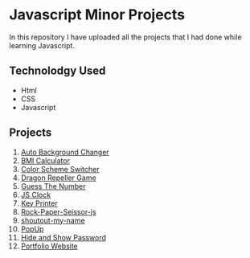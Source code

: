 # Javascript Minor Projects
In this repository I have uploaded all the projects that I had done while learning Javascript.
## Technolodgy Used
  - Html
  - CSS
  - Javascript
## Projects
1. [Auto Background Changer](https://github.com/i-Riyaj/Javascript-project-learnings/tree/main/AutoBackgroundChanger)
2. [BMI Calculator](https://github.com/i-Riyaj/Javascript-project-learnings/tree/main/BMI%20Calculator)
3. [Color Scheme Switcher](https://github.com/i-Riyaj/Javascript-project-learnings/tree/main/Color%20Scheme%20Switcher)
4. [Dragon Repeller Game](https://github.com/i-Riyaj/Javascript-project-learnings/tree/main/Dragon%20Repeller)
5. [Guess The Number](https://github.com/i-Riyaj/Javascript-project-learnings/tree/main/Guess%20The%20Number)
6. [JS Clock](https://github.com/i-Riyaj/Javascript-project-learnings/tree/main/JS%20Clock)
7. [Key Printer](https://github.com/i-Riyaj/Javascript-project-learnings/tree/main/KeyPrinter)
8. [Rock-Paper-Seissor-js](https://github.com/i-Riyaj/Javascript-project-learnings/tree/main/Rock-Paper-Seissor-js)
9. [shoutout-my-name](https://github.com/i-Riyaj/Javascript-project-learnings/tree/main/shoutout-my-name)
10. [PopUp](https://github.com/i-Riyaj/Javascript-Learnings_Projects/tree/main/PopUp)
11. [Hide and Show Password](https://github.com/i-Riyaj/Javascript-Learnings_Projects/tree/main/Hide%20and%20Show%20Password)
12. [Portfolio Website](https://github.com/i-Riyaj/Javascript-Learnings_Projects/tree/main/Portfolio%20Website)
